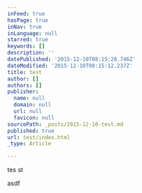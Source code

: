 ```yaml
---
inFeed: true
hasPage: true
inNav: true
inLanguage: null
starred: true
keywords: []
description: ''
datePublished: '2015-12-10T08:15:28.746Z'
dateModified: '2015-12-10T08:15:12.237Z'
title: test
author: []
authors: []
publisher:
  name: null
  domain: null
  url: null
  favicon: null
sourcePath: _posts/2015-12-10-test.md
published: true
url: test/index.html
_type: Article

---
```

tes  st

asdf